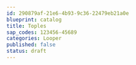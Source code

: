 ```yaml
---
id: 290879af-21e6-4b93-9c36-22479eb21a0e
blueprint: catalog
title: Toples
sap_codes: 123456-45689
categories: Looper
published: false
status: draft
---
```

